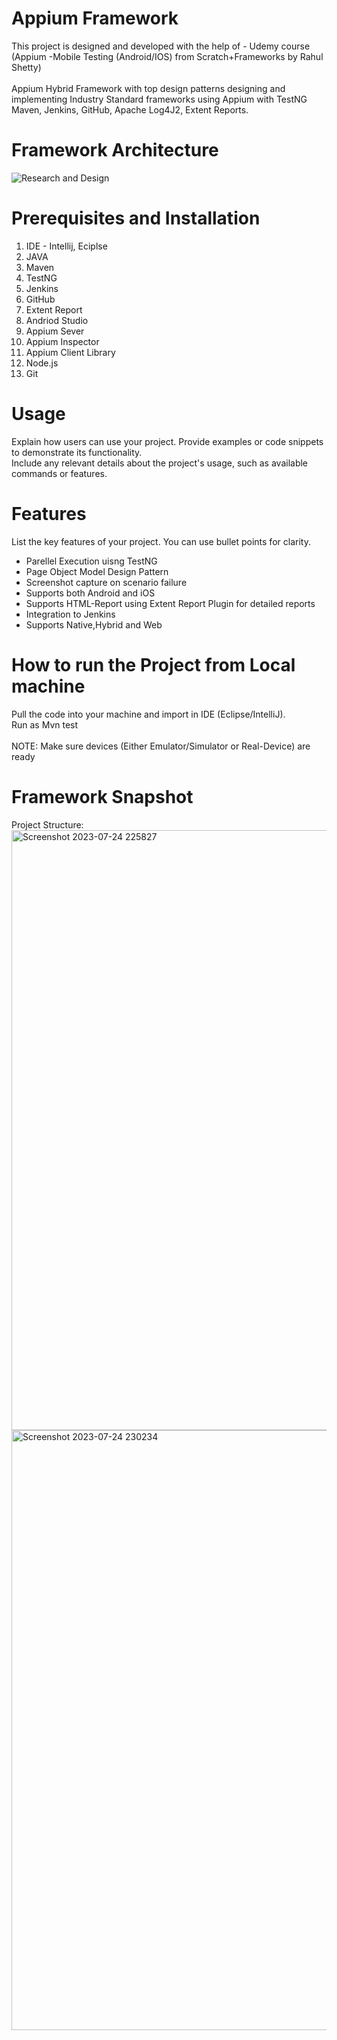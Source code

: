 # Appium Framework
This project is designed and developed with the help of -
Udemy course (Appium -Mobile Testing (Android/IOS) from Scratch+Frameworks by Rahul Shetty)<br><br>
Appium Hybrid Framework with top design patterns designing and implementing Industry Standard frameworks using Appium  with TestNG Maven, Jenkins, GitHub, Apache Log4J2, Extent Reports.

# Framework Architecture
![Research and Design](https://github.com/sharful-umair/Appium_Framework/assets/74320548/5ee84f5f-aa61-41b7-b2f8-1081cbd2f026)

# Prerequisites and Installation
1. IDE - Intellij, Eciplse
2. JAVA
3. Maven
4. TestNG
5. Jenkins
6. GitHub
7. Extent Report
8. Andriod Studio
9. Appium Sever
10. Appium Inspector
11. Appium Client Library
12. Node.js
13. Git

# Usage
Explain how users can use your project. Provide examples or code snippets to demonstrate its functionality. <br>
Include any relevant details about the project's usage, such as available commands or features.

# Features
List the key features of your project. You can use bullet points for clarity.

- Parellel Execution uisng TestNG
- Page Object Model Design Pattern
- Screenshot capture on scenario failure
- Supports both Android and iOS
- Supports HTML-Report using Extent Report Plugin for detailed reports
- Integration to Jenkins
- Supports Native,Hybrid and Web

# How to run the Project from Local machine

Pull the code into your machine and import in IDE (Eclipse/IntelliJ).<br>
Run as Mvn test <br><br>
NOTE: Make sure devices (Either Emulator/Simulator or Real-Device) are ready

# Framework Snapshot

Project Structure:
<img width="960" alt="Screenshot 2023-07-24 225827" src="https://github.com/sharful-umair/Appium_Framework/assets/74320548/007b1bf0-2ead-41af-bcad-12285ae0664d">
<img width="960" alt="Screenshot 2023-07-24 230234" src="https://github.com/sharful-umair/Appium_Framework/assets/74320548/da9c5a1b-1db3-44d1-b48f-8d7967116ab4">


